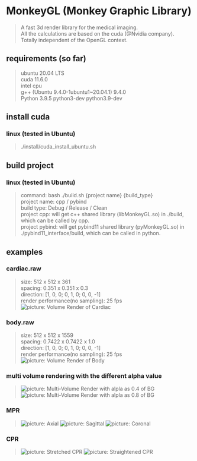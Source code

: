 # MonkeyGL (Monkey Graphic Library)
>A fast 3d render library for the medical imaging.    
>All the calculations are based on the cuda (@Nvidia company).  
>Totally independent of the OpenGL context.

## requirements (so far)
> ubuntu 20.04 LTS  
> cuda 11.6.0  
> intel cpu  
> g++ (Ubuntu 9.4.0-1ubuntu1~20.04.1) 9.4.0  
> Python 3.9.5
> python3-dev python3.9-dev


## install cuda
### linux (tested in Ubuntu)
>./install/cuda_install_ubuntu.sh

## build project
### linux (tested in Ubuntu)
>command: bash ./build.sh {project name} {build_type}  
>project name: cpp / pybind  
>build type: Debug / Release / Clean  
>project cpp: will get c++ shared library (libMonkeyGL.so) in ./build, which can be called by cpp.  
>project pybind: will get pybind11 shared library (pyMonkeyGL.so) in ./pybind11_interface/build, which can be called in python.  


## examples
### cardiac.raw
>size: 512 x 512 x 361  
>spacing: 0.351 x 0.351 x 0.3  
>direction: [1, 0, 0; 0, 1, 0; 0, 0, -1]  
>render performance(no sampling): 25 fps  
![picture: Volume Render of Cardiac](./pics/cardiac_vr.png)
### body.raw
>size: 512 x 512 x 1559  
>spacing: 0.7422 x 0.7422 x 1.0  
>direction: [1, 0, 0; 0, 1, 0; 0, 0, -1]  
>render performance(no sampling): 25 fps  
![picture: Volume Render of Body](./pics/body_vr.png)

### multi volume rendering with the different alpha value
>![picture: Multi-Volume Render with alpla as 0.4 of BG](./pics/multivol_0.4.png)
![picture: Multi-Volume Render with alpla as 0.8 of BG](./pics/multivol_0.8.png)

### MPR
>![picture: Axial](./pics/axial.png)
![picture: Sagittal](./pics/sagittal.png)
![picture: Coronal](./pics/coronal.png)

### CPR
>![picture: Stretched CPR](./pics/stretched.png)
![picture: Straightened CPR](./pics/straightened.png)